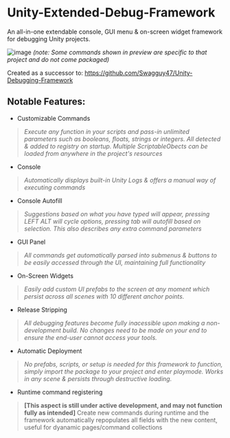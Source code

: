 # Unity-Extended-Debug-Framework
An all-in-one extendable console, GUI menu &amp; on-screen widget framework for debugging Unity projects.

![image](https://github.com/user-attachments/assets/c0a5400e-547c-4310-86c5-fabc02917a2d)
*(note: Some commands shown in preview are specific to that project and do not come packaged)*

Created as a successor to:
https://github.com/Swagguy47/Unity-Debugging-Framework

## Notable Features:
- Customizable Commands
> *Execute any function in your scripts and pass-in unlimited parameters such as booleans, floats, strings or integers. All detected & added to registry on startup. Multiple ScriptableObects can be loaded from anywhere in the project's resources*
- Console
> *Automatically displays built-in Unity Logs & offers a manual way of executing commands*
- Console Autofill
> *Suggestions based on what you have typed will appear, pressing LEFT ALT will cycle options, pressing tab will autofill based on selection.*
> *This also describes any extra command parameters*
- GUI Panel
> *All commands get automatically parsed into submenus & buttons to be easily accessed through the UI, maintaining full functionality*
- On-Screen Widgets
> *Easily add custom UI prefabs to the screen at any moment which persist across all scenes with 10 different anchor points.*
- Release Stripping
> *All debugging features become fully inacessible upon making a non-development build. No changes need to be made on your end to ensure the end-user cannot access your tools.*
- Automatic Deployment
> *No prefabs, scripts, or setup is needed for this framework to function, simply import the package to your project and enter playmode. Works in any scene & persists through destructive loading.*
- Runtime command registering
> **[This aspect is still under active development, and may not function fully as intended]**
> Create new commands during runtime and the framework automatically repopulates all fields with the new content, useful for dyanamic pages/command collections
